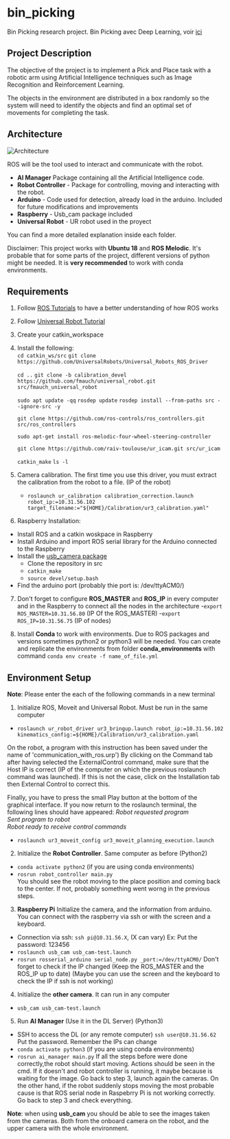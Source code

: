 # bin_picking
Bin Picking research project.
Bin Picking avec Deep Learning, voir [ici](https://www.youtube.com/watch?v=ydh_AdWZflA)

## Project Description
The objective of the project is to implement a Pick and Place task with a robotic arm using Artificial Intelligence techniques such as Image Recognition and Reinforcement Learning.  

The objects in the environment are distributed in a box randomly so the system will need to identify the objects and find an optimal set of movements for completing the task.  


## Architecture

![Architecture](/readme-images/ROS_architecture.png)

ROS will be the tool used to interact and communicate with the robot. 

- **AI Manager** Package containing all the Artificial Intelligence code. 
- **Robot Controller** - Package for controlling, moving and interacting with the robot. 
- **Arduino** - Code used for detection, already load in the arduino. Included for future modifications and improvements
- **Raspberry** - Usb_cam package included
- **Universal Robot** - UR robot used in the proyect

You can find a more detailed explanation inside each folder.

Disclaimer: This project works with **Ubuntu 18** and **ROS Melodic**. It's probable that for some parts of the project, different versions of python might be needed. 
It is **very recommended** to work with conda environments. 


## Requirements

1. Follow [ROS Tutorials](http://wiki.ros.org/ROS/Tutorials) to have a better understanding of how ROS works
2. Follow [Universal Robot Tutorial](https://academy.universal-robots.com/es/formacion-online/formacion-online-de-cb3/)
3. Create your catkin_workspace
4. Install the following:  
   `cd catkin_ws/src`
   `git clone https://github.com/UniversalRobots/Universal_Robots_ROS_Driver`

   `cd ..`
   `git clone -b calibration_devel https://github.com/fmauch/universal_robot.git src/fmauch_universal_robot`

   `sudo apt update -qq`
   `rosdep update`
   `rosdep install --from-paths src --ignore-src -y`

   `git clone https://github.com/ros-controls/ros_controllers.git  src/ros_controllers`

   `sudo apt-get install ros-melodic-four-wheel-steering-controller`

   `git clone https://github.com/raiv-toulouse/ur_icam.git src/ur_icam`

   `catkin_make`
   `ls -l`

5. Camera calibration. The first time you use this driver, you must extract the calibration from the robot to a file. (IP of the robot)
   - `roslaunch ur_calibration calibration_correction.launch robot_ip:=10.31.56.102 target_filename:="${HOME}/Calibration/ur3_calibration.yaml"`

6. Raspberry Installation:
- Install ROS and a catkin woskpace in Raspberry
- Install Arduino  and import ROS serial library for the Arduino connected to the Raspberry
- Install the [usb_camera package](https://github.com/ros-drivers/usb_cam)
   - Clone the repository in src
   - `catkin_make`  
   - `source devel/setup.bash`
- Find the arduino port (probably thie port is: /dev/ttyACM0/)

7. Don't forget to configure **ROS_MASTER** and **ROS_IP** in every computer and in the Raspberry to connect all the nodes in the architecture
   -`export ROS_MASTER=10.31.56.80` (IP Of the ROS_MASTER)
   -`export ROS_IP=10.31.56.75` (IP of nodes)

8. Install **Conda** to work with environments. Due to ROS packages and versions sometimes python2 or python3 will be needed. You can create and replicate the environments from folder **conda_environments** with command `conda env create -f name_of_file.yml`
  


## Environment Setup 
**Note**: Please enter the each of the following commands in a new terminal

1. Initialize ROS, Moveit and Universal Robot. Must be run in the same computer
- `roslaunch ur_robot_driver ur3_bringup.launch robot_ip:=10.31.56.102 kinematics_config:=${HOME}/Calibration/ur3_calibration.yaml`

On the robot, a program with this instruction has been saved under the name of 'communication_with_ros.urp')
By clicking on the Command tab after having selected the ExternalControl command, make sure that the Host IP is correct (IP of the computer on which the previous roslaunch command was launched).
If this is not the case, click on the Installation tab then External Control to correct this. 

Finally, you have to press the small Play button at the bottom of the graphical interface. 
If you now return to the roslaunch terminal, the following lines should have appeared: 
 *Robot requested program*  
 *Sent program to robot*  
 *Robot ready to receive control commands*  

- `roslaunch ur3_moveit_config ur3_moveit_planning_execution.launch`

2. Initialize the **Robot Controller**. Same computer as before (Python2)
- `conda activate python2` (if you are using conda environments)  
- `rosrun robot_controller main.py`  
   You should see the robot moving to the place position and coming back to the center. If not, probably something went worng in the previous steps. 

3. **Raspberry Pi** Initialize the camera, and the information from arduino. You can connect with the raspberry via ssh or with the screen and a keyboard.
-  Connection via ssh: `ssh pi@10.31.56.X`, (X can vary) Ex: Put the password: 123456
- `roslaunch usb_cam usb_cam-test.launch`
- `rosrun rosserial_arduino serial_node.py _port:=/dev/ttyACM0/`
   Don't forget to check if the IP changed (Keep the ROS_MASTER and the ROS_IP up to date) (Maybe you can use the screen and the keyboard to check the IP if ssh is not working)

4. Initialize the **other camera**. It can run in any computer
- `usb_cam usb_cam-test.launch`

5. Run **AI Manager** (Use it in the DL Server) (Python3)
- SSH to access the DL (or any remote computer) `ssh user@10.31.56.62` Put the password. Remember the IPs can change 
- `conda activate python3` (if you are using conda environments)  
- `rosrun ai_manager main.py`
 If all the steps before were done correctly,the robot should start moving. Actions should be seen in the cmd. If it doesn't and robot controller is running, it maybe because is waiting for the image. Go back to step 3, launch again the cameras. On the other hand, if the robot suddenly stops moving  the most probable cause is that ROS serial node in Raspebrry Pi is not working correctly. Go back to step 3 and check everything. 

**Note**: when using **usb_cam** you should be able to see the images taken from the cameras. Both from the onboard camera on the robot, and the upper camera with the whole environment. 







